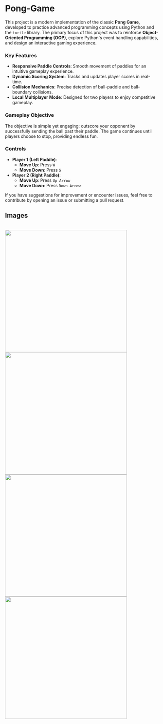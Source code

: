 # Pong-Game

This project is a modern implementation of the classic **Pong Game**, developed to practice advanced programming concepts using Python and the `turtle` library. The primary focus of this project was to reinforce **Object-Oriented Programming (OOP)**, explore Python's event handling capabilities, and design an interactive gaming experience.

### Key Features
- **Responsive Paddle Controls**: Smooth movement of paddles for an intuitive gameplay experience.
- **Dynamic Scoring System**: Tracks and updates player scores in real-time.
- **Collision Mechanics**: Precise detection of ball-paddle and ball-boundary collisions.
- **Local Multiplayer Mode**: Designed for two players to enjoy competitive gameplay.

### Gameplay Objective
The objective is simple yet engaging: outscore your opponent by successfully sending the ball past their paddle. The game continues until players choose to stop, providing endless fun.

### Controls
- **Player 1 (Left Paddle)**:
  - **Move Up**: Press `W`
  - **Move Down**: Press `S`
- **Player 2 (Right Paddle)**:
  - **Move Up**: Press `Up Arrow`
  - **Move Down**: Press `Down Arrow`

If you have suggestions for improvement or encounter issues, feel free to contribute by opening an issue or submitting a pull request.

## Images
<div style="display: inline_block"><br>
  <img align="center" height="400" width="400" src="https://github.com/user-attachments/assets/41da784e-1cee-42bd-8295-069ea470fe29"/>
  <img align="center" height="400" width="400" src="https://github.com/user-attachments/assets/80d37a96-d1cf-452d-8cb6-9e6b525826d6"/>
  <img align="center" height="400" width="400" src="https://github.com/user-attachments/assets/3d99bf2d-86f2-486d-9e3e-edfd03f0c849"/>
  <img align="center" height="400" width="400" src="https://github.com/user-attachments/assets/84cf4f86-12ce-4274-bbf8-86bda4ed3e0d"/>
</div>

